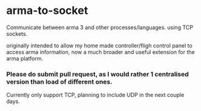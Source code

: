 # arma-to-socket
Communicate between arma 3 and other processes/languages. using TCP sockets.

originally intended to allow my home made controller/fligh control panel to access arma information, now a much broader and useful extension for the arma platform.

### Please do submit pull request, as I would rather 1 centralised version than load of different ones.


Currently only support TCP, planning to include UDP in the next couple days.
